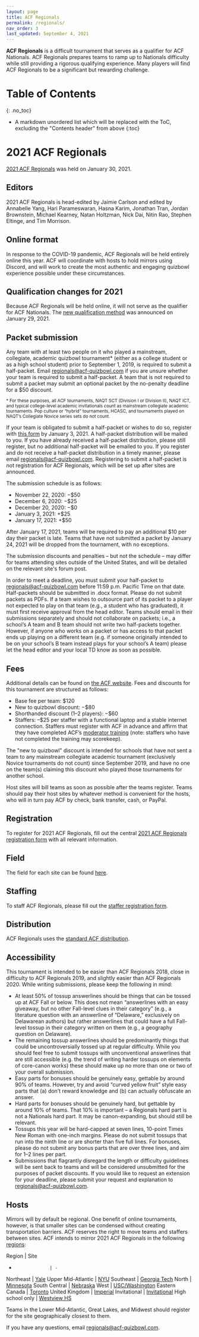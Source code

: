 ```yaml
---
layout: page
title: ACF Regionals
permalink: /regionals/
nav_order: 3
last_updated: September 4, 2021
---
```


**ACF Regionals** is a difficult tournament that serves as a qualifier for ACF Nationals. ACF Regionals prepares teams to ramp up to Nationals difficulty while still providing a rigorous qualifying experience. Many players will find ACF Regionals to be a significant but rewarding challenge.

# Table of Contents
{: .no_toc}
* A markdown unordered list which will be replaced with the ToC, excluding the "Contents header" from above
{:toc}

# 2021 ACF Regionals
[2021 ACF Regionals](https://hsquizbowl.org/forums/viewtopic.php?f=8&t=24586) was held on January 30, 2021.

## Editors
2021 ACF Regionals is head-edited by Jaimie Carlson and edited by Annabelle Yang, Hari Parameswaran, Hasna Karim, Jonathan Tran, Jordan Brownstein, Michael Kearney, Natan Holtzman, Nick Dai, Nitin Rao, Stephen Eltinge, and Tim Morrison.

## Online format
In response to the COVID-19 pandemic, ACF Regionals will be held entirely online this year. ACF will coordinate with hosts to hold mirrors using Discord, and will work to create the most authentic and engaging quizbowl experience possible under these circumstances.

## Qualification changes for 2021
Because ACF Regionals will be held online, it will not serve as the qualifier for ACF Nationals. The [new qualification method](https://hsquizbowl.org/forums/viewtopic.php?f=8&t=24836) was announced on January 29, 2021.

## Packet submission
Any team with at least two people on it who played a mainstream, collegiate, academic quizbowl tournament\* (either as a college student or as a high school student) prior to September 1, 2019, is required to submit a half-packet. Email [regionals@acf-quizbowl.com](mailto:regionals@acf-quizbowl.com) if you are unsure whether your team is required to submit a half-packet. A team that is not required to submit a packet may submit an optional packet by the no-penalty deadline for a $50 discount.

<small>\* For these purposes, all ACF tournaments, NAQT SCT (Division I or Division II), NAQT ICT, and typical college-level academic invitationals count as mainstream collegiate academic tournaments. Pop culture or “hybrid” tournaments, HCASC, and tournaments played on NAQT’s Collegiate Novice series sets do not count.</small>

If your team is obligated to submit a half-packet or wishes to do so, register with [this form](https://forms.gle/dzjKcWTSJNa6ExBU7) by January 3, 2021. A half-packet distribution will be mailed to you. If you have already received a half-packet distribution, please still register, but no additional half-packet will be emailed to you. If you register and do not receive a half-packet distribution in a timely manner, please email [regionals@acf-quizbowl.com](mailto:regionals@acf-quizbowl.com). Registering to submit a half-packet is not registration for ACF Regionals, which will be set up after sites are announced.

The submission schedule is as follows:
* November 22, 2020: −$50
* December 6, 2020: −$25
* December 20, 2020: −$0
* January 3, 2021: +$25
* January 17, 2021: +$50

After January 17, 2021, teams will be required to pay an additional $10 per day their packet is late. Teams that have not submitted a packet by January 24, 2021 will be dropped from the tournament, with no exceptions.

The submission discounts and penalties – but not the schedule – may differ for teams attending sites outside of the United States, and will be detailed on the relevant site's forum post.

In order to meet a deadline, you must submit your half-packet to [regionals@acf-quizbowl.com](regionals@acf-quizbowl.com) before 11:59 p.m. Pacific Time on that date. Half-packets should be submitted in .docx format. Please do not submit packets as PDFs. If a team wishes to outsource part of its packet to a player not expected to play on that team (e.g., a student who has graduated), it must first receive approval from the head editor. Teams should email in their submissions separately and should not collaborate on packets; i.e., a school’s A team and B team should not write two half-packets together. However, if anyone who works on a packet or has access to that packet ends up playing on a different team (e.g. if someone originally intended to be on your school’s B team instead plays for your school’s A team) please let the head editor and your local TD know as soon as possible.

## Fees
Additional details can be found on [the ACF website](/hosting-guidelines#details-about-finances). Fees and discounts for this tournament are structured as follows:

- Base fee per team: $120
- New to quizbowl discount: −$80
- Shorthanded discount (1–2 players): −$60
- Staffers: –$25 per staffer with a functional laptop and a stable internet connection. Staffers must register with ACF in advance and affirm that they have completed ACF’s [moderator training](https://hsquizbowl.org/forums/viewtopic.php?f=9&t=24545) (note: staffers who have not completed the training may scorekeep).

The "new to quizbowl" discount is intended for schools that have not sent a team to any mainstream collegiate academic tournament (exclusively Novice tournaments do not count) since September 2019, and have no one on the team(s) claiming this discount who played those tournaments for another school.

Host sites will bill teams as soon as possible after the teams register. Teams should pay their host sites by whatever method is convenient for the hosts, who will in turn pay ACF by check, bank transfer, cash, or PayPal.

## Registration
To register for 2021 ACF Regionals, fill out the central [2021 ACF Regionals registration form](https://forms.gle/Fip9Ru3wPMF56DCU8) with all relevant information.

## Field
The field for each site can be found [here](https://docs.google.com/spreadsheets/d/1ZtpLDgZCnaCKaKyhUQ74a1sTIG_hO6nGGrLr_QBE1O8/edit#gid=583264051).

## Staffing
To staff ACF Regionals, please fill out the [staffer registration form](https://docs.google.com/forms/d/e/1FAIpQLSc0dBPR3TekDmkLdbNuYb7EYo5K0Bfb3Z5r022dQxVJ48Kebg/viewform).

## Distribution
ACF Regionals uses the [standard ACF distribution](/distribution).

## Accessibility
This tournament is intended to be easier than ACF Regionals 2018, close in difficulty to ACF Regionals 2019, and slightly easier than ACF Regionals 2020. While writing submissions, please keep the following in mind:
* At least 50% of tossup answerlines should be things that can be tossed up at ACF Fall or below. This does not mean “answerlines with an easy giveaway, but no other Fall-level clues in their category” (e.g., a literature question with an answerline of “Delaware,” exclusively on Delawarean authors) but rather answerlines that could have a full Fall-level tossup in their category written on them (e.g., a geography question on Delaware).
* The remaining tossup answerlines should be predominantly things that could be uncontroversially tossed up at regular difficulty. While you should feel free to submit tossups with unconventional answerlines that are still accessible (e.g. the trend of writing harder tossups on elements of core-canon works) these should make up no more than one or two of your overall submission.
* Easy parts for bonuses should be genuinely easy, gettable by around 90% of teams. However, try and avoid “curved yellow fruit” style easy parts that (a) don’t reward knowledge and (b) can actually obfuscate an answer.
* Hard parts for bonuses should be genuinely hard, but gettable by around 10% of teams. That 10% is important – a Regionals hard part is not a Nationals hard part. It may be canon-expanding, but should still be relevant.
* Tossups this year will be hard-capped at seven lines, 10-point Times New Roman with one-inch margins. Please do not submit tossups that run into the ninth line or are shorter than five full lines. For bonuses, please do not submit any bonus parts that are over three lines, and aim for 1–2 lines per part.
* Submissions that flagrantly disregard the length or difficulty guidelines will be sent back to teams and will be considered unsubmitted for the purposes of packet discounts. If you would like to request an extension for your deadline, please submit your request and explanation to [regionals@acf-quizbowl.com](mailto:regionals@acf-quizbowl.com).

## Hosts
<!-- If you have any questions about hosting or about the form, contact ACF’s Site Coordinator at [hosting@acf-quizbowl.com](mailto:hosting@acf-quizbowl.com). Hosts must abide by ACF’s [Hosting Guidelines](/hosting-guidelines) and the updated [guidelines for hosting online tournaments](https://docs.google.com/document/u/4/d/1JLzgDS3PICaPeBKG4CwixlRgtfT2lIq72y9tx-7hvJ4/edit). -->

Mirrors will by default be regional. One benefit of online tournaments, however, is that smaller sites can be condensed without creating transportation barriers. ACF reserves the right to move teams and staffers between sites. ACF intends to mirror 2021 ACF Regionals in the following [regions](/hosting-guidelines#regions-according-to-acf):

Region             | Site
-                  | -
Northeast          | [Yale](https://hsquizbowl.org/forums/viewtopic.php?p=382182#p382182)
Upper Mid-Atlantic | [NYU](https://hsquizbowl.org/forums/viewtopic.php?p=382418#p382418)
Southeast          | [Georgia Tech](https://hsquizbowl.org/forums/viewtopic.php?p=382175#p382175)
North              | [Minnesota](https://hsquizbowl.org/forums/viewtopic.php?f=8&t=24742)
South Central      | [Nebraska](https://hsquizbowl.org/forums/viewtopic.php?p=382218#p382218)
West               | [USC/Washington](https://hsquizbowl.org/forums/viewtopic.php?f=8&t=24798)
Eastern Canada     | [Toronto](https://hsquizbowl.org/forums/viewtopic.php?f=8&t=24812)
United Kingdom     | [Imperial](https://hsquizbowl.org/forums/viewtopic.php?f=8&t=24791)
Invitational       | [Invitational](https://hsquizbowl.org/forums/viewtopic.php?f=8&t=24756)
High school only   | [Westview HS](https://hsquizbowl.org/forums/viewtopic.php?p=382191#p382191)

Teams in the Lower Mid-Atlantic, Great Lakes, and Midwest should register for the site geographically closest to them.

If you have any questions, email [regionals@acf-quizbowl.com](mailto:regionals@acf-quizbowl.com).
